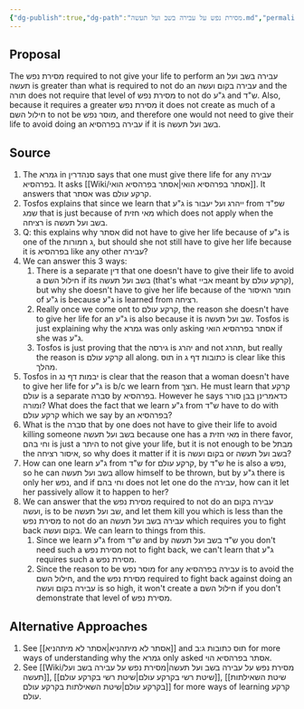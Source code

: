 ```yaml
---
{"dg-publish":true,"dg-path":"מסירת נפש על עבירה בשב ועל תעשה.md","permalink":"/מסירת נפש על עבירה בשב ועל תעשה/","tags":["בבלי/נשים/כתובות/ג","בבלי/נזיקין/סנהדרין/עד","שיעור/ר_שולמן/2025/fall","בבלו/נשים/יבמות/נג","בבלי/מואד/פסחים/כה"]}
---
```


## Proposal

The מסירת נפש required to not give your life to perform an עבירה בשב ועל תעשה is greater than what is required to not do an עבירה בקום ועשה and the תורה does not require that level of מסירת נפש to not do ג"ע and ש"ד. Also, because it requires a greater מסירת נפש it does not create as much of a חילול השם to not be מוסר נפש, and therefore one would not need to give their life to avoid doing an עבירה בפרהסיא if it is בשב ועל תעשה.
## Source

1. The גמרא in סנהדרין says that one must give there life for any עבירה בפרהסיא. It asks [[Wiki/אסתר בפרהסיא הואי\|אסתר בפרהסיא הואי]]. It answers that אסתר was קרקע עולם.
2. Tosfos explains that since we learn that ג"ע is ייהרג ועל יעבור from שפ"ד שמג that is just because of מאי חזית which does not apply when the רציחה is בשב ועל תעשה.
3. Q: this explains why אסתר did not have to give her life because of ג"ע is one of the ג חמורות, but should she not still have to give her life because it is בפרהסיא like any other עבירה?
4. We can answer this 3 ways:
	1. There is a separate דין that one doesn't have to give their life to avoid a חילול השם if its בשב ועל תעשה (that's what אביי meant by קרקע עולם),  but why she doesn't have to give her life because of the חומר האיסור of ג"ע is because ג"ע is learned from רציחה.
	2. Really once we come ont to קרקע עולם, the reason she doesn't have to give her life for an ג"ע is also because it is שב ועל תעשה. Tosfos is just explaining why the גמרא was only asking אסתר בפרהסיא הואי if she was ג"ע.
	3. Tosfos is just proving that the גירסה is יהרג and not תהרג, but really the reason is קרקע עולם all along. תוס in כתובות דף ג is clear like this מהלך.
5. Tosfos in יבמות דף נג is clear that the reason that a woman doesn't have to give her life for ג"ע is b/c we learn from רוצך. He must learn that קרקע עולם is a separate סברה by בפרהסיא. However he says כדאמרינן בבן סורר ומורה? What does the fact that we learn ג"ע from ש"ד have to do with קרקע עולם which we say by an בפרהסיא?
6. What is the סברה that by one does not have to give their life to avoid killing someone בשב ועל תעשה because one has a מאי חזית in there favor, וחי בהם is just a היתר to not give your life, but it is not enough to be מבתל the איסור רציחה, so why does it matter if it is בקום ועשה or בשב ועל תעשה?
7. How can one learn ג"ע from ש"ד for קרקע עולם, by ש"ד he is also a נפש, so he can בשב ועל תעשה allow himself to be thrown, but by ג"ע there is only her נפש, and if וחי בהם does not let one do the עבירה, how can it let her passively allow it to happen to her?
8. We can answer that the מסירת נפש required to not do an עבירה בקום ועשה, is to be שב ועל תעשה, and let them kill you which is less than the מסירת נפש to not do an עבירה בשב ועל תעשה which requires you to fight back בקום ועשה. We can learn to things from this.
	1. Since we learn ג"ע from ש"ד and by ש"ד בשב ועל תעשה you don't need  such a מסירת נפש not to fight back, we can't learn that ג"ע requires such a מסירת נפש.
	2. Since the reason to be מוסר נפש for any עבירה בפרהסיא is to avoid the חילול השם, and the מסירת נפש required to fight back against doing an עבירה בקום ועשה is so high, it won't create a חילול השם if you don't demonstrate that level of מסירת נפש.
## Alternative Approaches

1. See [[אסתר לא מיתהניא\|אסתר לא מיתהניא]] and תוס כתובות ג:ב for more ways of understanding why the גמרא only asked אסתר בפרהסיא הוי.
2. See [[Wiki/מסירת נפש על עבירה בשב ועל תעשה\|מסירת נפש על עבירה בשב ועל תעשה]], [[שיטת רשי בקרקע עולם\|שיטת רשי בקרקע עולם]], [[שיטת השאילתות בקרקע עולם\|שיטת השאילתות בקרקע עולם]] for more ways of learning קרקע עולם.
